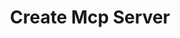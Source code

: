 ---
created: '2025-09-16T15:05:15.654486'
modified: '2025-09-17T16:12:32.930392'
ship_factor: 5
subtype: mcp-instructions
tags: []
title: Create Mcp Server
type: general
version: 1
---